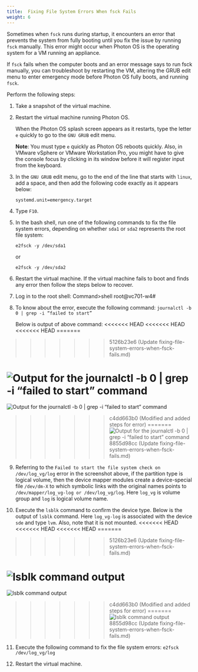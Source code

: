 ```yaml
---
title:  Fixing File System Errors When fsck Fails
weight: 6
---
```


Sometimes when `fsck` runs during startup, it encounters an error that prevents the system from fully booting until you fix the issue by running `fsck` manually. This error might occur when Photon OS is the operating system for a VM running an appliance. 

If `fsck` fails when the computer boots and an error message says to run fsck manually, you can troubleshoot by restarting the VM, altering the GRUB edit menu to enter emergency mode before Photon OS fully boots, and running `fsck`.

Perform the following steps:

1. Take a snapshot of the virtual machine. 

1. Restart the virtual machine running Photon OS. 

    When the Photon OS splash screen appears as it restarts, type the letter `e` quickly to go to the `GNU GRUB` edit menu. 
    
    **Note**: You must type `e` quickly as Photon OS reboots quickly. Also, in VMware vSphere or VMware Workstation Pro, you might have to give the console focus by clicking in its window before it will register input from the keyboard. 

1. In the `GNU GRUB` edit menu, go to the end of the line that starts with `linux`, add a space, and then add the following code exactly as it appears below:

	`systemd.unit=emergency.target`

1. Type `F10`.

1. In the bash shell, run one of the following commands to fix the file system errors, depending on whether `sda1` or `sda2` represents the root file system: 

   	`e2fsck -y /dev/sda1`
   
   	or
   
   	`e2fsck -y /dev/sda2`

1. Restart the virtual machine.
	If the virtual machine fails to boot and finds any error then follow the steps below to recover.
7.  Log in to the root shell:
	Command>shell
    root@vc701-w4#
8. To know about the error, execute the following command:
	`journalctl -b 0 | grep -i “failed to start”`
	
	Below is output of above command:
<<<<<<< HEAD
<<<<<<< HEAD
<<<<<<< HEAD
=======
>>>>>>> 5126b23e6 (Update fixing-file-system-errors-when-fsck-fails.md)
	
![Output for the journalctl -b 0 | grep -i “failed to start” command](/docs/images/fsck-fails.png)
=======
![Output for the journalctl -b 0 | grep -i “failed to start” command](/docs/images/fsck-fails)
>>>>>>> c4dd663b0 (Modified and added steps for error)
=======
![Output for the journalctl -b 0 | grep -i “failed to start” command](/docs/images/fsck-fails.png)
>>>>>>> 8855d98cc (Update fixing-file-system-errors-when-fsck-fails.md)

9. Referring to the `Failed to start the file system check on /dev/log_vg/log` error in the screenshot above, if the partition type is logical volume, then the device mapper modules create a device-special file `/dev/dm-X` to which symbolic links with the original names points to `/dev/mapper/log_vg-log or /dev/log_vg/log`. Here `log_vg` is volume group and `log` is logical volume name.

10. Execute the `lsblk` command to confirm the device type.
	Below is the output of `lsblk` command. Here `log_vg-log` is associated with the device `sde` and type `lvm`. Also, note that it is not mounted.
<<<<<<< HEAD
<<<<<<< HEAD
<<<<<<< HEAD
=======
>>>>>>> 5126b23e6 (Update fixing-file-system-errors-when-fsck-fails.md)

![lsblk command output](/docs/images/lsblk-command.png)
=======
![lsblk command output](/docs/images/lsblk-command)
>>>>>>> c4dd663b0 (Modified and added steps for error)
=======
![lsblk command output](/docs/images/lsblk-command.png)
>>>>>>> 8855d98cc (Update fixing-file-system-errors-when-fsck-fails.md)

11. Execute the following command to fix the file system errors:
	`e2fsck /dev/log_vg/log`

12. Restart the virtual machine.
